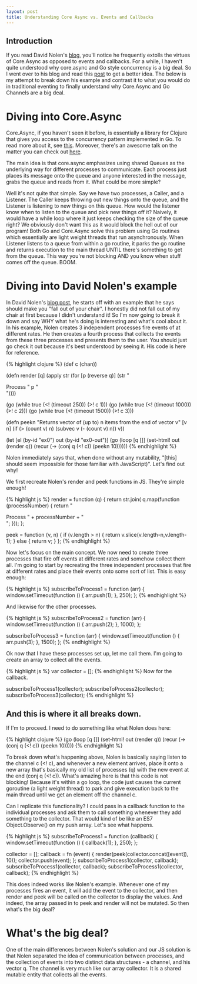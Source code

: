 ```yaml
---
layout: post
title: Understanding Core Async vs. Events and Callbacks
---
```


Introduction
------------

If you read David Nolen's [blog](http://swannodette.github.io/), you'll notice he frequently extolls the virtues of Core.Async as opposed to events and callbacks. For a while, I haven't quite understood why core.async and Go style concurrency is a big deal. So I went over to his blog and read this [post](http://swannodette.github.io/2013/07/12/communicating-sequential-processes/) to get a better idea. The below is my attempt to break down his example and contrast it to what you would do in traditional eventing to finally understand why Core.Async and Go Channels are a big deal.


Diving into Core.Async
======================

Core.Async, if you haven't seen it before, is essentially a library for Clojure that gives you access to the concurrency pattern implemented in Go. To read more about it, see [this](http://clojure.com/blog/2013/06/28/clojure-core-async-channels.html). Moreover, there's an awesome talk on the matter you can check out <a href="http://www.infoq.com/presentations/clojure-core-async" target="_blank">here</a>.


The main idea is that core.async emphasizes using shared Queues as the underlying way for different processes to communicate. Each process just places its message onto the queue and anyone interested in the message, grabs the queue and reads from it. What could be more simple?

Well it's not quite that simple. Say we have two processes, a Caller, and a Listener. The Caller keeps throwing out new things onto the queue, and the Listener is listening to new things on this queue. How would the listener know when to listen to the queue and pick new things off it? Naively, it would have a while loop where it just keeps checking the size of the queue right? We obviously don't want this as it would block the hell out of our program! Both Go and Core.Async solve this problem using Go routines which essentially are light weight threads that run asynchronously. When Listener listens to a queue from within a go routine, it parks the go routine and returns execution to the main thread UNTIL there's something to get from the queue. This way you're not blocking AND you know when stuff comes off the queue. BOOM.

Diving into David Nolen's example
=================================

In David Nolen's [blog post](http://swannodette.github.io/2013/07/12/communicating-sequential-processes/), he starts off with an example that he says should make you "fall out of your chair". I honestly did not fall out of my chair at first because I didn't understand it! So I'm now going to break it down and say WHY what he's doing is interesting and what's cool about it. In his example, Nolen creates 3 independent processes fire events of at different rates. He then creates a fourth process that collects the events from these three processes and presents them to the user. You should just go check it out because it's best understood by seeing it. His code is here for reference.


{% highlight clojure %}
(def c (chan))

(defn render [q]
  (apply str
    (for [p (reverse q)]
      (str "<div class='proc-" p "'>Process " p "</div>"))))

(go (while true (<! (timeout 250)) (>! c 1)))
(go (while true (<! (timeout 1000)) (>! c 2)))
(go (while true (<! (timeout 1500)) (>! c 3)))

(defn peekn
  "Returns vector of (up to) n items from the end of vector v"
  [v n]
  (if (> (count v) n)
    (subvec v (- (count v) n))
    v))

(let [el  (by-id "ex0")
      out (by-id "ex0-out")]
  (go (loop [q []]
        (set-html! out (render q))
        (recur (-> (conj q (<! c)) (peekn 10))))))
{% endhighlight %}

Nolen immediately says that, when done without any mutability, "[this] should seem impossible for those familiar with JavaScript)". Let's find out why!

We first recreate Nolen's render and peek functions in JS. They're simple enough!

{% highlight js %}
render = function (q) {
  return str.join(
    q.map(function (processNumber) {
      return "<div class='proc-" + processNumber + "'>Process " + processNumber + "</div>";
    }));
};

peek = function (v, n) {
  if (v.length > n) {
    return v.slice(v.length-n,v.length-1);
  } else {
    return v;
  }
};
{% endhighlight %}

Now let's focus on the main concept. We now need to create three processes that fire off events at different rates and somehow collect them all. I'm going to start by recreating the three independent processes that fire at different rates and place their events onto some sort of list. This is easy enough:

{% highlight js %}
subscribeToProcess1 = function (arr) {
  window.setTimeout(function () {
    arr.push(1);
  }, 250);
};
{% endhighlight %}


And likewise for the other processes.

{% highlight js %}
subscribeToProcess2 = function (arr) {
  window.setTimeout(function () {
    arr.push(2);
  }, 1000);
};

subscribeToProcess3 = function (arr) {
  window.setTimeout(function () {
    arr.push(3);
  }, 1500);
};
{% endhighlight %}

Ok now that I have these processes set up, let me call them. I'm going to create an array to collect all the events.

{% highlight js %}
var collector = [];
{% endhighlight %}
Now for the callback.

subscribeToProcess1(collector);
subscribeToProcess2(collector);
subscribeToProcess3(collector);
{% endhighlight %}

## And this is where it all breaks down. ##

If I'm to proceed. I need to do something like what Nolen does here:

{% highlight clojure %}
(go (loop [q []]
      (set-html! out (render q))
      (recur (-> (conj q (<! c)) (peekn 10)))))
{% endhighlight %}

To break down what's happening above, Nolen is basically saying listen to the channel c (<! c), and whenever a new element arrives, place it onto a new array that's basically my old list of processes (q) with the new event at the end (conj q (<! c)). What's amazing here is that this code is not blocking! Because it's within a go loop, the code just causes the current goroutine (a light weight thread) to park and give execution back to the main thread until we get an element off the channel c.

Can I replicate this functionality? I could pass in a callback function to the individual processes and ask them to call something whenever they add something to the collector. That would kind of be like an ES7 Object.Observe() on my push array. Let's see what happens.

{% highlight js %}
subscribeToProcess1 = function (callback) {
  window.setTimeout(function () {
    callback(1);
  }, 250);
};

collector = [];
callback = fn (event) {
  render(peek(collector.concat([event]), 10));
  collector.push(event);
};
subscribeToProcess1(collector, callback);
subscribeToProcess1(collector, callback);
subscribeToProcess1(collector, callback);
{% endhighlight %}

This does indeed works like Nolen's example. Whenever one of my processes fires an event, it will add the event to the collector, and then render and peek will be called on the collector to display the values. And indeed, the array passed in to peek and render will not be mutated. So then what's the big deal?


What's the big deal?
======================================

One of the main differences between Nolen's solution and our JS solution is that Nolen separated the idea of communication between processes, and the collection of events into two distinct data structures - a channel, and his vector q. The channel is very much like our array collector. It is a shared mutable entity that collects all the events.
<!--
If I just make the collector array the same as the array that renders my final output, I should be able to pull of what Nolen achieves. Let's see what I mean:

{% highlight js %}
var collector = [];

subscribeToProcess1(collector);
subscribeToProcess2(collector);
subscribeToProcess3(collector);

render(collector);
{% endhighlight %}

There are some more changes I need to do to make this work though. I need to have my processes place the right type of elements (strings) onto my collector array. I don't have the luxury of calling a separate render function on the array whenever I find out it updates

BOOM. I'm done. Note that we essentially pass the array around and allow the processes to push directly to it. If you see this closely, we are basically treating our array exactly like the channel in Nolen's blog post! But such a design has a weak separation of concerns between the producer of the events (the independent processes that fire events) and the receiver (our array). However, if we use channels, they can be independent so long as they share a channel. In David Nolen's example, the processes don't care who or what is consuming their output.

Now the question to me is this - how important is it to you that you shouldn't mutate state? Because, as we saw, it's pretty easy to do what Nolen did with mutable state. I personally haven't fully answered this question for myself. Perhaps you might have and realized immutability is the way to go. If you have, hopefully this blog post has shown you why Core.Async should be invaluable! -->
